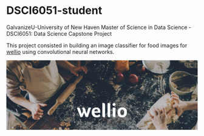 # DSCI6051-student
GalvanizeU-University of New Haven Master of Science in Data Science - DSCI6051: Data Science Capstone Project

This project consisted in building an image classifier for food images for [wellio](http://www/getwellio.com) using convolutional neural networks.

<img src='images/w-1.jpg' />
